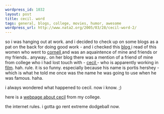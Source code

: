 ```yaml
--- 
wordpress_id: 1032
layout: post
title: cecil. word
tags: general, blogs, college, movies, humor, awesome
wordpress_url: http://www.nata2.org/2005/03/28/cecil-word-2/
---
```

so i was hanging out at work. and i decided to check up on some blogs as a pat on the back for doing good work - and i checked this <a href="http://troubador.typepad.com/amorous_troubador/">blog </a>i read of this women who went to <a href="http://cornellcollege.edu">cornell </a>and was an aquaintence of mine and friends or my friends.. anyway.. on her blog there was a mention of a friend of mine from college who i had lost touch with -  <a href="http://www.imdb.com/gallery/hh/1742061/HH/1742061/iid_890186.jpg?path=pgallery&path_key=Hershey,%20Portis">cecil </a>- who is apparently working in <a href="http://www.imdb.com/name/nm1742061/">film</a>. hah. rule. it is so funny. especially because his name is portis hershey - which is what he told me once was the name he was going to use when he was famous. haha. 

i always wondered what happened to cecil. now i know. ;)

here is a <a href="http://people.cornellcollege.edu/m-myers/PortisHershey.htm">webpage about cecil</a> from my college. 

the internet rules. i gotta go rent extreme dodgeball now. 

